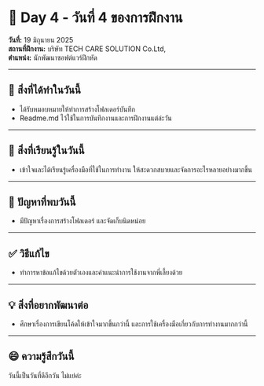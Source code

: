 # 📅 Day 4 - วันที่ 4 ของการฝึกงาน
**วันที่:** 19 มิถุนายน 2025  
**สถานที่ฝึกงาน:** บริษัท TECH CARE SOLUTION Co.Ltd,  
**ตำแหน่ง:** นักพัฒนาซอฟต์แวร์ฝึกหัด

---

## 📝 สิ่งที่ได้ทำในวันนี้
- ได้รับหมอบหมายให้ทำการสร้างโฟลเดอร์บันทึก
- Readme.md ไว้ใช้ในการบันทึกงานและการฝึกงานแต่ล่ะวัน


---

## 🎯 สิ่งที่เรียนรู้ในวันนี้
- เข้าใจและได้เรียนรู้เครื่องมือที่ใช้ในการทำงาน ให้สะดวกสบายและจัดการอะไรหลายอย่างมากขึ้น

---

## 🤔 ปัญหาที่พบวันนี้
- มีปัญหาเรื่องการสร้างโฟลเดอร์ และจัดเก็บนิดหน่อย


---

## ✅ วิธีแก้ไข
- ทำการหาข้อแก้ไขด้วยตัวเองและคำแนะนำการใช้งานจากพี่เลี้ยงด้วย


---

## 💡 สิ่งที่อยากพัฒนาต่อ
- ศึกษาเรื่องการเขียนโค้ดให้เข้าใจมากขึ้นกว่านี้ และการใช้เครื่องมือเกี่ยวกับการทำงานมากกว่านี้


---

## 😄 ความรู้สึกวันนี้
วันนี้เป็นวันที่ดีอีกวัน ไม่แย่ค่ะ
